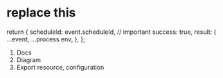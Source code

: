 # replace this

return {
  scheduleId: event.scheduleId,  // important
  success: true,
  result: {
    ...event,
    ...process.env,
  },
};

1. Docs
2. Diagram
3. Export resource, configuration